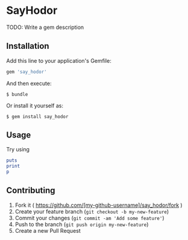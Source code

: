# SayHodor

TODO: Write a gem description

## Installation

Add this line to your application's Gemfile:

```ruby
gem 'say_hodor'
```

And then execute:

    $ bundle

Or install it yourself as:

    $ gem install say_hodor

## Usage

Try using 
```ruby
puts
print
p
```

## Contributing

1. Fork it ( https://github.com/[my-github-username]/say_hodor/fork )
2. Create your feature branch (`git checkout -b my-new-feature`)
3. Commit your changes (`git commit -am 'Add some feature'`)
4. Push to the branch (`git push origin my-new-feature`)
5. Create a new Pull Request
